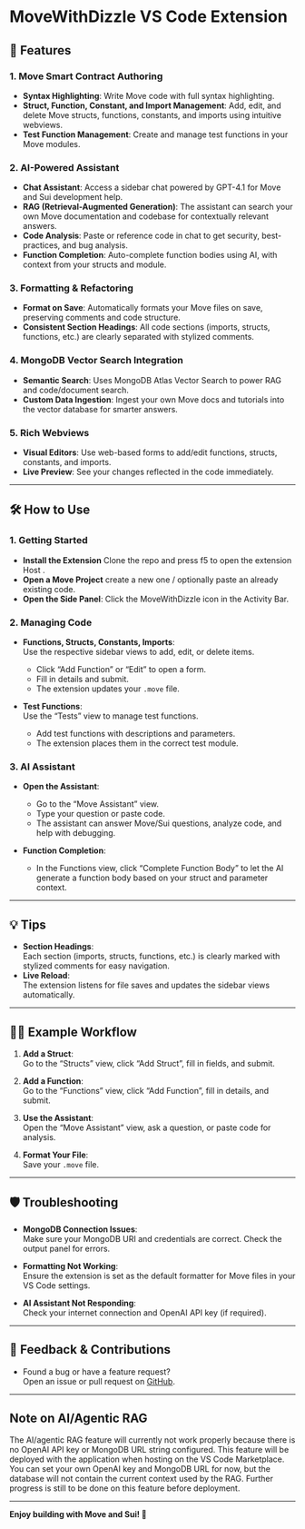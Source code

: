 # MoveWithDizzle VS Code Extension

## 🚀 Features

### 1. Move Smart Contract Authoring
- **Syntax Highlighting**: Write Move code with full syntax highlighting.
- **Struct, Function, Constant, and Import Management**: Add, edit, and delete Move structs, functions, constants, and imports using intuitive webviews.
- **Test Function Management**: Create and manage test functions in your Move modules.

### 2. AI-Powered Assistant
- **Chat Assistant**: Access a sidebar chat powered by GPT-4.1 for Move and Sui development help.
- **RAG (Retrieval-Augmented Generation)**: The assistant can search your own Move documentation and codebase for contextually relevant answers.
- **Code Analysis**: Paste or reference code in chat to get security, best-practices, and bug analysis.
- **Function Completion**: Auto-complete function bodies using AI, with context from your structs and module.

### 3. Formatting & Refactoring
- **Format on Save**: Automatically formats your Move files on save, preserving comments and code structure.
- **Consistent Section Headings**: All code sections (imports, structs, functions, etc.) are clearly separated with stylized comments.

### 4. MongoDB Vector Search Integration
- **Semantic Search**: Uses MongoDB Atlas Vector Search to power RAG and code/document search.
- **Custom Data Ingestion**: Ingest your own Move docs and tutorials into the vector database for smarter answers.

### 5. Rich Webviews
- **Visual Editors**: Use web-based forms to add/edit functions, structs, constants, and imports.
- **Live Preview**: See your changes reflected in the code immediately.

---

## 🛠️ How to Use

### 1. Getting Started
- **Install the Extension** Clone the repo and press f5 to open the extension Host .
- **Open a Move Project** create a new one / optionally paste an already existing code.
- **Open the Side Panel**: Click the MoveWithDizzle icon in the Activity Bar.

### 2. Managing Code
- **Functions, Structs, Constants, Imports**:  
  Use the respective sidebar views to add, edit, or delete items.  
  - Click “Add Function” or “Edit” to open a form.
  - Fill in details and submit.  
  - The extension updates your `.move` file.

- **Test Functions**:  
  Use the “Tests” view to manage test functions.  
  - Add test functions with descriptions and parameters.
  - The extension places them in the correct test module.

### 3. AI Assistant
- **Open the Assistant**:  
  - Go to the “Move Assistant” view.
  - Type your question or paste code.
  - The assistant can answer Move/Sui questions, analyze code, and help with debugging.

- **Function Completion**:  
  - In the Functions view, click “Complete Function Body” to let the AI generate a function body based on your struct and parameter context.

---

## 💡 Tips

- **Section Headings**:  
  Each section (imports, structs, functions, etc.) is clearly marked with stylized comments for easy navigation.
- **Live Reload**:  
  The extension listens for file saves and updates the sidebar views automatically.

---

## 🧑‍🏫 Example Workflow

1. **Add a Struct**:  
   Go to the “Structs” view, click “Add Struct”, fill in fields, and submit.

2. **Add a Function**:  
   Go to the “Functions” view, click “Add Function”, fill in details, and submit.

3. **Use the Assistant**:  
   Open the “Move Assistant” view, ask a question, or paste code for analysis.

4. **Format Your File**:  
   Save your `.move` file.

---

## 🛡️ Troubleshooting

- **MongoDB Connection Issues**:  
  Make sure your MongoDB URI and credentials are correct. Check the output panel for errors.

- **Formatting Not Working**:  
  Ensure the extension is set as the default formatter for Move files in your VS Code settings.

- **AI Assistant Not Responding**:  
  Check your internet connection and OpenAI API key (if required).

---

## 📝 Feedback & Contributions

- Found a bug or have a feature request?  
  Open an issue or pull request on [GitHub](https://github.com/ovodo/movewithdizzle).

---

## Note on AI/Agentic RAG

The AI/agentic RAG feature will currently not work properly because there is no OpenAI API key or MongoDB URL string configured. This feature will be deployed with the application when hosting on the VS Code Marketplace. You can set your own OpenAI key and MongoDB URL for now, but the database will not contain the current context used by the RAG. Further progress is still to be done on this feature before deployment.

---

**Enjoy building with Move and Sui! 🚀**
